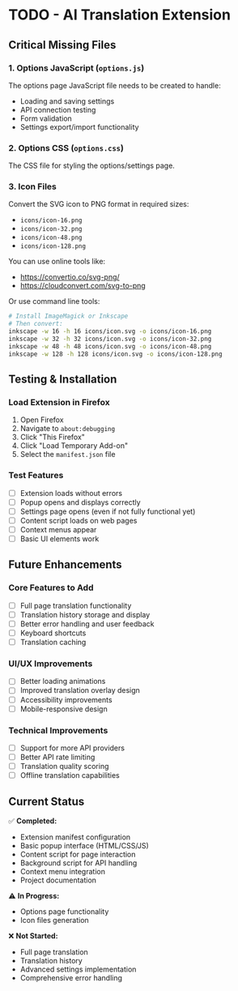 # TODO - AI Translation Extension

## Critical Missing Files

### 1. Options JavaScript (`options.js`)
The options page JavaScript file needs to be created to handle:
- Loading and saving settings
- API connection testing
- Form validation
- Settings export/import functionality

### 2. Options CSS (`options.css`)
The CSS file for styling the options/settings page.

### 3. Icon Files
Convert the SVG icon to PNG format in required sizes:
- `icons/icon-16.png`
- `icons/icon-32.png`
- `icons/icon-48.png`
- `icons/icon-128.png`

You can use online tools like:
- https://convertio.co/svg-png/
- https://cloudconvert.com/svg-to-png

Or use command line tools:
```bash
# Install ImageMagick or Inkscape
# Then convert:
inkscape -w 16 -h 16 icons/icon.svg -o icons/icon-16.png
inkscape -w 32 -h 32 icons/icon.svg -o icons/icon-32.png
inkscape -w 48 -h 48 icons/icon.svg -o icons/icon-48.png
inkscape -w 128 -h 128 icons/icon.svg -o icons/icon-128.png
```

## Testing & Installation

### Load Extension in Firefox
1. Open Firefox
2. Navigate to `about:debugging`
3. Click "This Firefox"
4. Click "Load Temporary Add-on"
5. Select the `manifest.json` file

### Test Features
- [ ] Extension loads without errors
- [ ] Popup opens and displays correctly
- [ ] Settings page opens (even if not fully functional yet)
- [ ] Content script loads on web pages
- [ ] Context menus appear
- [ ] Basic UI elements work

## Future Enhancements

### Core Features to Add
- [ ] Full page translation functionality
- [ ] Translation history storage and display
- [ ] Better error handling and user feedback
- [ ] Keyboard shortcuts
- [ ] Translation caching

### UI/UX Improvements
- [ ] Better loading animations
- [ ] Improved translation overlay design
- [ ] Accessibility improvements
- [ ] Mobile-responsive design

### Technical Improvements
- [ ] Support for more API providers
- [ ] Better API rate limiting
- [ ] Translation quality scoring
- [ ] Offline translation capabilities

## Current Status

✅ **Completed:**
- Extension manifest configuration
- Basic popup interface (HTML/CSS/JS)
- Content script for page interaction
- Background script for API handling
- Context menu integration
- Project documentation

⚠️ **In Progress:**
- Options page functionality
- Icon files generation

❌ **Not Started:**
- Full page translation
- Translation history
- Advanced settings implementation
- Comprehensive error handling
